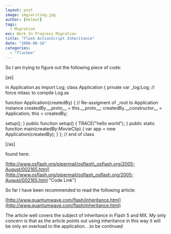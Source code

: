 ```yaml
---
layout: post
image: img/writing.jpg
author: [Helmut]
tags:
  - Migration
exc: Work In Progress Migration
title: "Flash ActionScript Inheritance"
date: "2006-08-18"
categories: 
  - "flashmx"
---
```


So I am trying to figure out the following piece of code:

\[as\]

in Application.as
import Log;
class Application
{
private var \_log:Log; // force mtasc to compile Log.as

function Application(createdBy)
{
// Re-assigment of \_root to Application instance
createdBy.\_\_proto\_\_ = this.\_\_proto\_\_;
createdBy.\_\_constructor\_\_ = Application;
this = createdBy;

setup();
}
public function setup()
{
TRACE("hello world");
}
public static function main(createdBy:MovieClip)
{
var app = new Application(createdBy);
}
}; // end of class

\[/as\]

found here:

[http://www.osflash.org/pipermail/osflash\_osflash.org/2005-August/002165.html](http://www.osflash.org/pipermail/osflash_osflash.org/2005-August/002165.html "Code Link")

So far I have been recommended to read the following article:

[http://www.quantumwave.com/flash/inheritance.html](http://www.quantumwave.com/flash/inheritance.html)

The article well covers the subject of inheritance in Flash 5 and MX. My only concern is that as the article points out using inheritance in this way it will be only an overload to the application. ..to be continued
